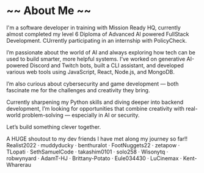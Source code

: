# ~~ About Me ~~

I'm a software developer in training with Mission Ready HQ, currently almost completed my level 6 Diploma of Advanced AI powered FullStack Development. CUrrently participating in an internship with PolicyCheck.

I’m passionate about the world of AI and always exploring how tech can be used to build smarter, more helpful systems. I’ve worked on generative AI-powered Discord and Twitch bots, built a CLI assistant, and developed various web tools using JavaScript, React, Node.js, and MongoDB.

I’m also curious about cybersecurity and game development — both fascinate me for the challenges and creativity they bring.

Currently sharpening my Python skills and diving deeper into backend development, I’m looking for opportunities that combine creativity with real-world problem-solving — especially in AI or security.

Let’s build something clever together.


A HUGE shoutout to my dev friends I have met along my journey so far!! Realist2022 · muddyducky · benthuralot · FootNuggets22 · zetapow · TLopati · SethSamuelCode · takashim0101 · solo258 · Wisonytq · robwynyard · AdamT-HJ · Brittany-Potato · Eule034430 · LuCinemax · Kent-Wharerau
